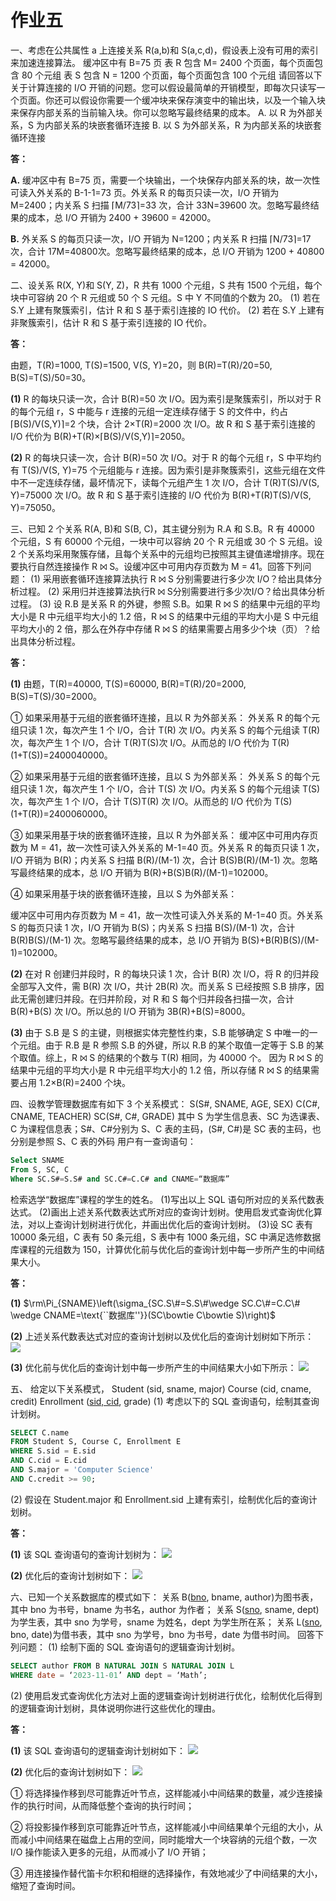 # 作业五

一、考虑在公共属性 a 上连接关系 R(a,b)和 S(a,c,d)，假设表上没有可用的索引来加速连接算法。
缓冲区中有 B=75 页
表 R 包含 M= 2400 个页面，每个页面包含 80 个元组
表 S 包含 N = 1200 个页面，每个页面包含 100 个元组
请回答以下关于计算连接的 I/O 开销的问题。您可以假设最简单的开销模型，即每次只读写一个页面。你还可以假设你需要一个缓冲块来保存演变中的输出块，以及一个输入块来保存内部关系的当前输入块。你可以忽略写最终结果的成本。
A. 以 R 为外部关系，S 为内部关系的块嵌套循环连接
B. 以 S 为外部关系，R 为内部关系的块嵌套循环连接

**答：**

**A.** 缓冲区中有 B=75 页，需要一个块输出，一个块保存内部关系的块，故一次性可读入外关系的 B-1-1=73 页。外关系 R 的每页只读一次，I/O 开销为 M=2400；内关系 S 扫描 ⌈M/73⌉=33 次，合计 33N=39600 次。忽略写最终结果的成本，总 I/O 开销为 2400 + 39600 = 42000。

**B.** 外关系 S 的每页只读一次，I/O 开销为 N=1200；内关系 R 扫描 ⌈N/73⌉=17 次，合计 17M=40800次。忽略写最终结果的成本，总 I/O 开销为 1200 + 40800 = 42000。



二、设关系 R(X, Y)和 S(Y, Z)，R 共有 1000 个元组，S 共有 1500 个元组，每个块中可容纳 20 个 R 元组或 50 个 S 元组。S 中 Y 不同值的个数为 20。
(1) 若在 S.Y 上建有聚簇索引，估计 R 和 S 基于索引连接的 IO 代价。
(2) 若在 S.Y 上建有非聚簇索引，估计 R 和 S 基于索引连接的 IO 代价。

**答：**

由题，T(R)=1000, T(S)=1500, V(S, Y)=20，则 B(R)=T(R)/20=50, B(S)=T(S)/50=30。

**(1)** R 的每块只读一次，合计 B(R)=50 次 I/O。因为索引是聚簇索引，所以对于 R 的每个元组 r，S 中能与 r 连接的元组一定连续存储于 S 的文件中，约占 ⌈B(S)/V(S,Y)⌉=2 个块，合计 2×T(R)=2000 次 I/O。故 R 和 S 基于索引连接的 I/O 代价为 B(R)+T(R)×⌈B(S)/V(S,Y)⌉=2050。

**(2)** R 的每块只读一次，合计 B(R)=50 次 I/O。对于 R 的每个元组 r，S 中平均约有 T(S)/V(S, Y)=75 个元组能与 r 连接。因为索引是非聚簇索引，这些元组在文件中不一定连续存储，最坏情况下，读每个元组产生 1 次 I/O，合计 T(R)T(S)/V(S, Y)=75000 次 I/O。故 R 和 S 基于索引连接的 I/O 代价为 B(R)+T(R)T(S)/V(S, Y)=75050。



三、已知 2 个关系 R(A, B)和 S(B, C)，其主键分别为 R.A 和 S.B。R 有 40000 个元组，S 有 60000 个元组，一块中可以容纳 20 个 R 元组或 30 个 S 元组。设 2 个关系均采用聚簇存储，且每个关系中的元组均已按照其主键值递增排序。现在要执行自然连接操作 R ⨝ S。设缓冲区中可用内存页数为 M = 41。回答下列问题：
(1) 采用嵌套循环连接算法执行 R ⨝ S 分别需要进行多少次 I/O？给出具体分析过程。
(2) 采用归并连接算法执行R ⨝ S分别需要进行多少次I/O？给出具体分析过程。
(3) 设 R.B 是关系 R 的外键，参照 S.B。如果 R ⨝ S 的结果中元组的平均大小是 R 中元组平均大小的 1.2 倍，R ⨝ S 的结果中元组的平均大小是 S 中元组平均大小的 2 倍，那么在外存中存储 R ⨝ S 的结果需要占用多少个块（页）？给出具体分析过程。

**答：**

**(1)** 由题，T(R)=40000, T(S)=60000, B(R)=T(R)/20=2000, B(S)=T(S)/30=2000。

① 如果采用基于元组的嵌套循环连接，且以 R 为外部关系：
外关系 R 的每个元组只读 1 次，每次产生 1 个 I/O，合计 T(R) 次 I/O。内关系 S 的每个元组读 T(R) 次，每次产生 1 个 I/O，合计 T(R)T(S)次 I/O。从而总的 I/O 代价为 T(R)(1+T(S))=2400040000。

② 如果采用基于元组的嵌套循环连接，且以 S 为外部关系：
外关系 S 的每个元组只读 1 次，每次产生 1 个 I/O，合计 T(S) 次 I/O。内关系 S 的每个元组读 T(S) 次，每次产生 1 个 I/O，合计 T(S)T(R) 次 I/O。从而总的 I/O 代价为 T(S)(1+T(R))=2400060000。

③ 如果采用基于块的嵌套循环连接，且以 R 为外部关系：
缓冲区中可用内存页数为 M = 41，故一次性可读入外关系的 M-1=40 页。外关系 R 的每页只读 1 次，I/O 开销为 B(R)；内关系 S 扫描 B(R)/(M-1) 次，合计 B(S)B(R)/(M-1) 次。忽略写最终结果的成本，总 I/O 开销为 B(R)+B(S)B(R)/(M-1)=102000。

④ 如果采用基于块的嵌套循环连接，且以 S 为外部关系：

缓冲区中可用内存页数为 M = 41，故一次性可读入外关系的 M-1=40 页。外关系 S 的每页只读 1 次，I/O 开销为 B(S)；内关系 S 扫描 B(S)/(M-1) 次，合计 B(R)B(S)/(M-1) 次。忽略写最终结果的成本，总 I/O 开销为 B(S)+B(R)B(S)/(M-1)=102000。

**(2)** 在对 R 创建归并段时，R 的每块只读 1 次，合计 B(R) 次 I/O，将 R 的归并段全部写入文件，需 B(R) 次 I/O，共计 2B(R) 次。而关系 S 已经按照 S.B 排序，因此无需创建归并段。在归并阶段，对 R 和 S 每个归并段各扫描一次，合计 B(R)+B(S) 次 I/O。所以总的 I/O 开销为 3B(R)+B(S)=8000。

**(3)** 由于 S.B 是 S 的主键，则根据实体完整性约束，S.B 能够确定 S 中唯一的一个元组。由于 R.B 是 R 参照 S.B 的外键，所以 R.B 的某个取值一定等于 S.B 的某个取值。综上，R ⨝ S 的结果的个数与 T(R) 相同，为 40000 个。
因为 R ⨝ S 的结果中元组的平均大小是 R 中元组平均大小的 1.2 倍，所以存储 R ⨝ S 的结果需要占用 1.2×B(R)=2400 个块。



四、设教学管理数据库有如下 3 个关系模式：
S(S#, SNAME, AGE, SEX)
C(C#, CNAME, TEACHER)
SC(S#, C#, GRADE)
其中 S 为学生信息表、SC 为选课表、C 为课程信息表；S#、C#分别为 S、C 表的主码，(S#, C#)是 SC 表的主码，也分别是参照 S、C 表的外码
用户有一查询语句：

```sql
Select SNAME
From S, SC, C
Where SC.S#=S.S# and SC.C#=C.C# and CNAME=“数据库”
```
检索选学“数据库”课程的学生的姓名。
(1)写出以上 SQL 语句所对应的关系代数表达式。
(2)画出上述关系代数表达式所对应的查询计划树。使用启发式查询优化算法，对以上查询计划树进行优化，并画出优化后的查询计划树。
(3)设 SC 表有 10000 条元组，C 表有 50 条元组，S 表中有 1000 条元组，SC 中满足选修数据库课程的元组数为 150，计算优化前与优化后的查询计划中每一步所产生的中间结果大小。

**答：**

**(1)** $\rm\Pi_{SNAME}\left(\sigma_{SC.S\#=S.S\#\wedge SC.C\#=C.C\# \wedge CNAME=\text{``数据库''}}(SC\bowtie C\bowtie S)\right)$ 

**(2)** 上述关系代数表达式对应的查询计划树以及优化后的查询计划树如下所示：
![](./hw5.assets/4(2).drawio-1702649966340-30.png)

**(3)** 优化前与优化后的查询计划中每一步所产生的中间结果大小如下所示：
![](./hw5.assets/4(3).drawio.png)



五、 给定以下关系模式，
Student (sid, sname, major)
Course (cid, cname, credit)
Enrollment (<u>sid, cid</u>, grade)
(1) 考虑以下的 SQL 查询语句，绘制其查询计划树。

```sql
SELECT C.name
FROM Student S, Course C, Enrollment E
WHERE S.sid = E.sid
AND C.cid = E.cid
AND S.major = 'Computer Science' 
AND C.credit >= 90;
```
(2) 假设在 Student.major 和 Enrollment.sid 上建有索引，绘制优化后的查询计划树。

**答：**

**(1)** 该 SQL 查询语句的查询计划树为：
![](./hw5.assets/5(1).drawio-1702649994518-32.png)

**(2)** 优化后的查询计划树如下：
![](./hw5.assets/5(2).drawio-1702650958898-39.png)



六、已知一个关系数据库的模式如下：
关系 B(<u>bno</u>, bname, author)为图书表，其中 bno 为书号，bname 为书名，author 为作者；
关系 S(<u>sno</u>, sname, dept)为学生表，其中 sno 为学号，sname 为姓名，dept 为学生所在系；
关系 L(<u>sno</u>, bno, date)为借书表，其中 sno 为学号，bno 为书号，date 为借书时间。
回答下列问题：
(1) 绘制下面的 SQL 查询语句的逻辑查询计划树。

```sql
SELECT author FROM B NATURAL JOIN S NATURAL JOIN L
WHERE date = ‘2023-11-01’ AND dept = ‘Math’;
```
(2) 使用启发式查询优化方法对上面的逻辑查询计划树进行优化，绘制优化后得到的逻辑查询计划树，具体说明你进行这些优化的理由。

**答：**

**(1)** 该 SQL 查询语句的逻辑查询计划树如下：
![](./hw5.assets/6(1).drawio.png)

**(2)** 优化后的查询计划树如下：
![](./hw5.assets/6(2).drawio.png)

① 将选择操作移到尽可能靠近叶节点，这样能减小中间结果的数量，减少连接操作的执行时间，从而降低整个查询的执行时间；

② 将投影操作移到京可能靠近叶节点，这样能减小中间结果单个元组的大小，从而减小中间结果在磁盘上占用的空间，同时能增大一个块容纳的元组个数，一次 I/O 操作能读入更多的元组，从而减小了 I/O 开销；

③ 用连接操作替代笛卡尔积和相继的选择操作，有效地减少了中间结果的大小，缩短了查询时间。
